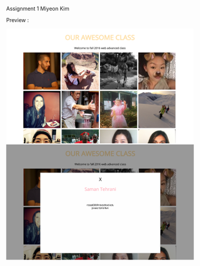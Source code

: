 Assignment 1 Miyeon Kim

Preview : 

![alt text](/screenshot/1.png?raw=true)
![alt text](/screenshot/2.png?raw=true)
